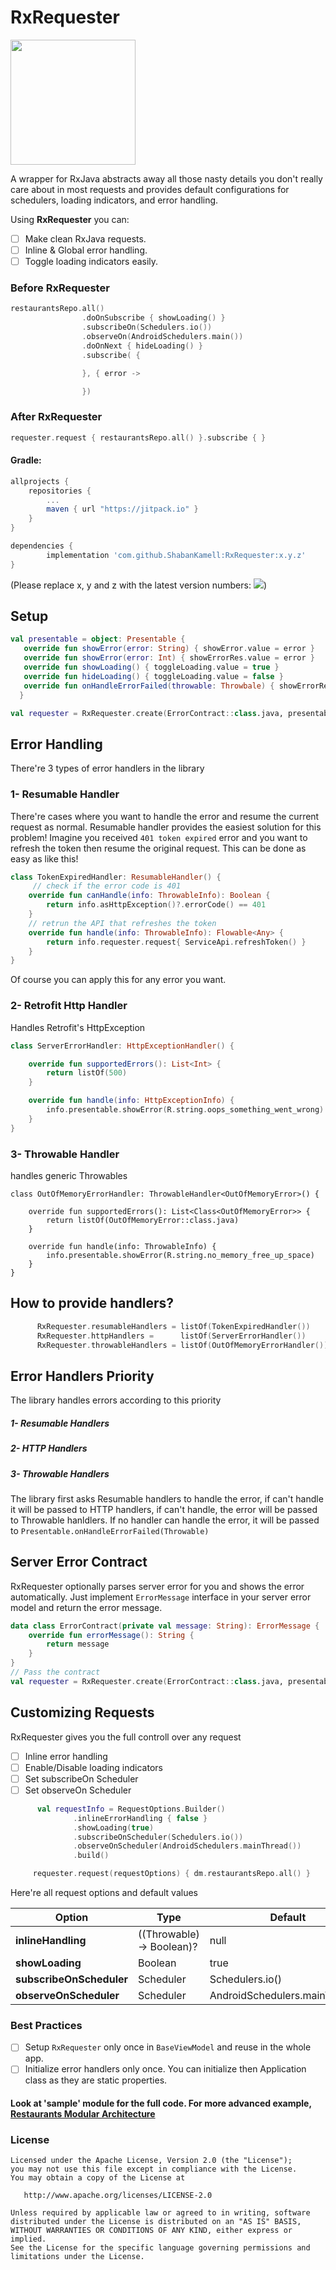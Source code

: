 # RxRequester

<img src="https://github.com/ShabanKamell/RxRequester/blob/master/blob/raw/logo.png" height="200">

A wrapper for RxJava abstracts away all those nasty details you don't really care about in most requests and provides default configurations for schedulers, loading indicators, and error handling. 

Using **RxRequester** you can:
- [ ] Make clean RxJava requests.
- [ ] Inline & Global error handling.
- [ ] Toggle loading indicators easily.

### Before RxRequester

``` kotlin
restaurantsRepo.all()
                .doOnSubscribe { showLoading() }
                .subscribeOn(Schedulers.io())
                .observeOn(AndroidSchedulers.main())
                .doOnNext { hideLoading() }
                .subscribe( {

                }, { error ->

                })
```

### After RxRequester

``` kotlin
requester.request { restaurantsRepo.all() }.subscribe { }
```

#### Gradle:
```groovy
allprojects {
    repositories {
        ...
        maven { url "https://jitpack.io" }
    }
}

dependencies {
        implementation 'com.github.ShabanKamell:RxRequester:x.y.z'
}

```
(Please replace x, y and z with the latest version numbers:  [![](https://jitpack.io/v/ShabanKamell/RxRequester.svg)](https://jitpack.io/#ShabanKamell/RxRequester))

## Setup

``` kotlin
val presentable = object: Presentable {
   override fun showError(error: String) { showError.value = error }
   override fun showError(error: Int) { showErrorRes.value = error }
   override fun showLoading() { toggleLoading.value = true }
   override fun hideLoading() { toggleLoading.value = false }
   override fun onHandleErrorFailed(throwable: Throwbale) { showErrorRes.value = R.string.oops_something_went_wrong }
  }

val requester = RxRequester.create(ErrorContract::class.java, presentable)
```

## Error Handling
There're 3 types of error handlers in the library

### 1- Resumable Handler
There're cases where you want to handle the error and resume the current request as normal. Resumable handler provides the easiest solution for this problem!
Imagine you received `401 token expired` error and you want to refresh the token then resume the original request. This can be done as easy as like this!

```kotlin
class TokenExpiredHandler: ResumableHandler() {
     // check if the error code is 401
    override fun canHandle(info: ThrowableInfo): Boolean {
        return info.asHttpException()?.errorCode() == 401
    }
    // retrun the API that refreshes the token
    override fun handle(info: ThrowableInfo): Flowable<Any> {
        return info.requester.request{ ServiceApi.refreshToken() }
    }
}
```
Of course you can apply this for any error you want.

### 2- Retrofit Http Handler
Handles Retrofit's HttpException

``` kotlin
class ServerErrorHandler: HttpExceptionHandler() {

    override fun supportedErrors(): List<Int> {
        return listOf(500)
    }

    override fun handle(info: HttpExceptionInfo) {
        info.presentable.showError(R.string.oops_something_went_wrong)
    }
}
```

### 3- Throwable Handler
handles generic Throwables

``` kotin
class OutOfMemoryErrorHandler: ThrowableHandler<OutOfMemoryError>() {

    override fun supportedErrors(): List<Class<OutOfMemoryError>> {
        return listOf(OutOfMemoryError::class.java)
    }

    override fun handle(info: ThrowableInfo) {
        info.presentable.showError(R.string.no_memory_free_up_space)
    }
}
```

## How to provide handlers?

```kotlin
      RxRequester.resumableHandlers = listOf(TokenExpiredHandler())
      RxRequester.httpHandlers =      listOf(ServerErrorHandler())
      RxRequester.throwableHandlers = listOf(OutOfMemoryErrorHandler())
```

## Error Handlers Priority
The library handles errors according to this priority
##### 1- Resumable Handlers
##### 2- HTTP Handlers
##### 3- Throwable Handlers

The library first asks Resumable handlers to handle the error, if can't handle it will be passed to HTTP handlers, if can't handle, the error will be passed to Throwable hanldlers. If no handler can handle the error, it will be passed to `Presentable.onHandleErrorFailed(Throwable)`

## Server Error Contract
RxRequester optionally parses server error for you and shows the error automatically. Just implement `ErrorMessage`
interface in your server error model and return the error message.

``` kotlin
data class ErrorContract(private val message: String): ErrorMessage {
    override fun errorMessage(): String {
        return message
    }
}
// Pass the contract
val requester = RxRequester.create(ErrorContract::class.java, presentable)
```

## Customizing Requests
RxRequester gives you the full controll over any request
- [ ] Inline error handling
- [ ] Enable/Disable loading indicators
- [ ] Set subscribeOn Scheduler
- [ ] Set observeOn Scheduler

``` kotlin
      val requestInfo = RequestOptions.Builder()
              .inlineErrorHandling { false }
              .showLoading(true)
              .subscribeOnScheduler(Schedulers.io())
              .observeOnScheduler(AndroidSchedulers.mainThread())
              .build()

     requester.request(requestOptions) { dm.restaurantsRepo.all() }
```

Here're all request options and default values

|          **Option**          |         **Type**          |          **Default**           |
| ---------------------------- | --------------------------|------------------------------- |
| **inlineHandling**           | ((Throwable) -> Boolean)? | null                           |
| **showLoading**              | Boolean                   | true                           |
| **subscribeOnScheduler**     | Scheduler                 | Schedulers.io()                |
| **observeOnScheduler**       | Scheduler                 | AndroidSchedulers.mainThread() |

### Best Practices
- [ ] Setup `RxRequester` only once in `BaseViewModel` and reuse in the whole app.
- [ ] Initialize error handlers only once. You can initialize then Application class as they are static properties.

#### Look at 'sample' module for the full code. For more advanced example, [Restaurants Modular Architecture](https://github.com/ShabanKamell/Restaurants)

### License

```
Licensed under the Apache License, Version 2.0 (the "License");
you may not use this file except in compliance with the License.
You may obtain a copy of the License at

   http://www.apache.org/licenses/LICENSE-2.0

Unless required by applicable law or agreed to in writing, software
distributed under the License is distributed on an "AS IS" BASIS,
WITHOUT WARRANTIES OR CONDITIONS OF ANY KIND, either express or implied.
See the License for the specific language governing permissions and
limitations under the License.
```
